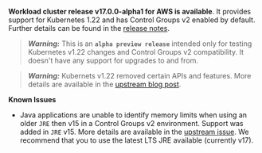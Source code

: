 **Workload cluster release v17.0.0-alpha1 for AWS is available**. It provides support for Kubernetes 1.22 and
has Control Groups v2 enabled by default. Further details can be found in
the [release notes](https://docs.giantswarm.io/changes/workload-cluster-releases-aws/releases/aws-v16.3.0/).

> **_Warning:_** This is an **`alpha preview release`** intended only for testing Kubernetes v1.22 changes and
Control Groups v2 compatibility. It doesn't have any support for upgrades to and from.

> **_Warning:_** Kubernets v1.22 removed certain APIs and features. More details are available in
the [upstream blog post](https://kubernetes.io/blog/2021/07/14/upcoming-changes-in-kubernetes-1-22/).

**Known Issues**
- Java applications are unable to identify memory limits when using an older `JRE` then v15 in a
Control Groups v2 environment. Support was added in `JRE` v15. More details are available in the
[upstream issue](https://bugs.openjdk.java.net/browse/JDK-8230305). We recommend that you to use the latest LTS JRE
available (currently v17).
